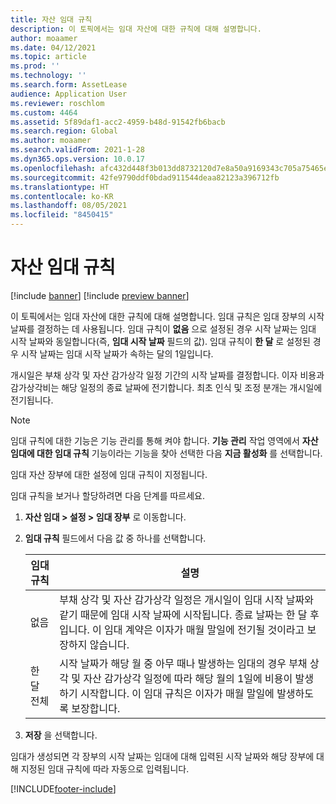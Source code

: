 ```yaml
---
title: 자산 임대 규칙
description: 이 토픽에서는 임대 자산에 대한 규칙에 대해 설명합니다.
author: moaamer
ms.date: 04/12/2021
ms.topic: article
ms.prod: ''
ms.technology: ''
ms.search.form: AssetLease
audience: Application User
ms.reviewer: roschlom
ms.custom: 4464
ms.assetid: 5f89daf1-acc2-4959-b48d-91542fb6bacb
ms.search.region: Global
ms.author: moaamer
ms.search.validFrom: 2021-1-28
ms.dyn365.ops.version: 10.0.17
ms.openlocfilehash: afc432d448f3b013dd8732120d7e8a50a9169343c705a75465e669156fd5e052
ms.sourcegitcommit: 42fe9790ddf0bdad911544deaa82123a396712fb
ms.translationtype: HT
ms.contentlocale: ko-KR
ms.lasthandoff: 08/05/2021
ms.locfileid: "8450415"
---
```

# <a name="asset-leasing-conventions"></a>자산 임대 규칙

[!include [banner](../includes/banner.md)]
[!include [preview banner](../includes/preview-banner.md)]

이 토픽에서는 임대 자산에 대한 규칙에 대해 설명합니다. 임대 규칙은 임대 장부의 시작 날짜를 결정하는 데 사용됩니다. 임대 규칙이 **없음** 으로 설정된 경우 시작 날짜는 임대 시작 날짜와 동일합니다(즉, **임대 시작 날짜** 필드의 값). 임대 규칙이 **한 달** 로 설정된 경우 시작 날짜는 임대 시작 날짜가 속하는 달의 1일입니다.

개시일은 부채 상각 및 자산 감가상각 일정 기간의 시작 날짜를 결정합니다. 이자 비용과 감가상각비는 해당 일정의 종료 날짜에 전기합니다. 최초 인식 및 조정 분개는 개시일에 전기됩니다.

> [!NOTE]
> 임대 규칙에 대한 기능은 기능 관리를 통해 켜야 합니다. **기능 관리** 작업 영역에서 **자산 임대에 대한 임대 규칙** 기능이라는 기능을 찾아 선택한 다음 **지금 활성화** 를 선택합니다.

임대 자산 장부에 대한 설정에 임대 규칙이 지정됩니다.

임대 규칙을 보거나 할당하려면 다음 단계를 따르세요.

1. **자산 임대 \> 설정 \> 임대 장부** 로 이동합니다.
2. **임대 규칙** 필드에서 다음 값 중 하나를 선택합니다.

    | 임대 규칙 | 설명 |
    |--------------------|-------------|
    | 없음               | 부채 상각 및 자산 감가상각 일정은 개시일이 임대 시작 날짜와 같기 때문에 임대 시작 날짜에 시작됩니다. 종료 날짜는 한 달 후입니다. 이 임대 계약은 이자가 매월 말일에 전기될 것이라고 보장하지 않습니다. |
    | 한 달 전체         | 시작 날짜가 해당 월 중 아무 때나 발생하는 임대의 경우 부채 상각 및 자산 감가상각 일정에 따라 해당 월의 1일에 비용이 발생하기 시작합니다. 이 임대 규칙은 이자가 매월 말일에 발생하도록 보장합니다. |

3. **저장** 을 선택합니다.

임대가 생성되면 각 장부의 시작 날짜는 임대에 대해 입력된 시작 날짜와 해당 장부에 대해 지정된 임대 규칙에 따라 자동으로 입력됩니다.


[!INCLUDE[footer-include](../../includes/footer-banner.md)]
